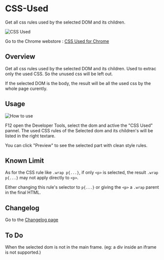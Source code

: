 # CSS-Used

Get all css rules used by the selected DOM and its children.

![CSS Used](http://ww1.sinaimg.cn/large/4e71f332gw1et7h243kgqj203k03ka9v.jpg)

Go to the Chrome webstore : [CSS Used for Chrome](https://chrome.google.com/webstore/detail/css-used/cdopjfddjlonogibjahpnmjpoangjfff)

## Overview

Get all css rules used by the selected DOM and its children. Used to extrac only the used CSS. So the unused css will be left out.

If the selected DOM is the body, the result will be all the used css by the whole page curently.

## Usage

![How to use](http://ww2.sinaimg.cn/large/4e71f332gw1et7h0w4hxdg20i20go1kx.gif)

F12 open the Developer Tools, select the dom and active the "CSS Used" pannel. The used CSS rules of the Selected dom and its children's will be listed in the right textare.

You can click "Preview" to see the selected part with clean style rules.

## Known Limit

As for the CSS rule like `.wrap p{...}`, if only `<p>` is selected, the result `.wrap p{...}` may not apply directly to `<p>`.

Either changing this rule's selector to `p{...}` or giving the `<p>` a `.wrap` parent in the final HTML.

## Changelog

Go to the [Changelog page](CHANGELOG.md)

## To Do

When the selected dom is not in the main frame. (eg: a div inside an iframe is not supported.)